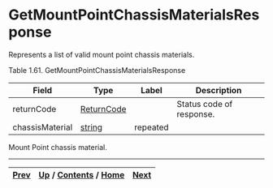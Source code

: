# GetMountPointChassisMaterialsResponse

Represents a list of valid mount point chassis materials.

Table 1.61. GetMountPointChassisMaterialsResponse

Field| Type| Label| Description  
---|---|---|---  
returnCode| [ReturnCode](ch01s04s04.md "Return Code")|  | Status code of response.   
chassisMaterial| [string](ch01s11.md "gRPC Scalar Value Types")| repeated|
Mount Point chassis material.  
  
  

* * *

[Prev](ch01s05s09.md) | [Up](ch01s05s09.md) / [Contents](index.md) / [Home](../../index.htm)|  [Next](ch01s05s09s03.md)  
---|---|---

